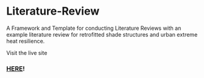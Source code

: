 # Literature-Review
A Framework and Template for conducting Literature Reviews with an example literature review for retrofitted shade structures and urban extreme heat resilience.

Visit the live site
### [HERE](https://robert-z-lehr.github.io/Literature-Review/)!
